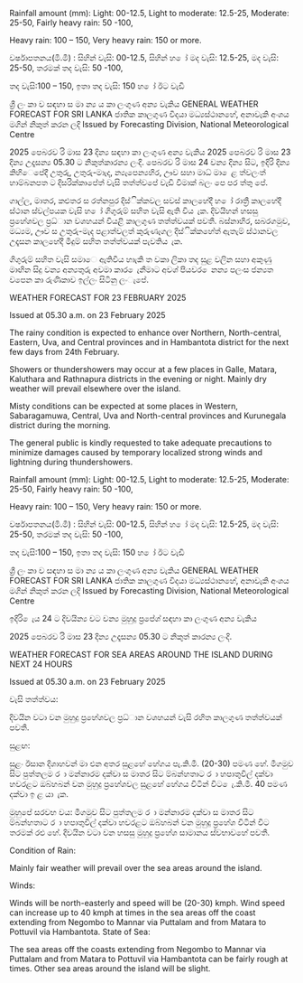 Rainfall amount (mm): Light: 00-12.5, Light to moderate: 12.5-25, Moderate: 25-50, Fairly heavy rain: 50 -100,

Heavy rain: 100 – 150, Very heavy rain: 150 or more.

වර්ෂාපතනය(මි.මී) : සිහින් වැසි: 00-12.5, සිහින් හ ෝ මද වැසි: 12.5-25, මද වැසි: 25-50, තරමක් තද වැසි: 50 -100,

තද වැසි:100 – 150, ඉතා තද වැසි: 150 හ ෝ ඊට වැඩි

ශ්‍රී ලං කා ව සඳහා ස මා න්‍ය ය කා ලංගුණ අන්‍ය වැකිය GENERAL WEATHER FORECAST FOR SRI LANKA ජාතික කාලගුණ විදයා මධ්‍යස්ථානහේ, අනාවැකි අංශය මගින් නිකුත් කරන ලදි Issued by Forecasting Division, National Meteorological Centre

2025 පෙබරව රි මාස 23 දින්‍ය සඳහා කා ලංගුණ අන්‍ය වැකිය 2025 පෙබරව රි මාස 23 දින්‍ය උදෑසන්‍ය 05.30 ට නිකුත්කාරන්‍ය ලංදි. පෙබරව රි මාස 24 වන්‍ය දින්‍ය සිට, ඉදිරි දින්‍ය කිහිෙපේදී උතුරු, උතුරු-මාැද, න්‍යැපෙන්‍යහිර, ඌව සහා මාධ්‍ මා ෙළ ත්වලංත් හාම්බනපත ට දිසරික්කාපේත් වැසි තත්ත්වපේ වැඩි වීමාක් බලං පෙ පර ත්තු පේ.

ගාල්ල, මාතර, කළුතර ස රත්නපුර දිස්ික්කවල සවස් කාලහේදී හ ෝ රාත්‍රී කාලහේදී ස්ථාන ස්වල්පයක වැසි හ ෝ ගිගුරුම් සහිත වැසි ඇති විය ැක. දිවයිහන් හසසු ප්‍රහේශවල ප්‍රධ්‍ාන වශහයන් වියළි කාලගුණ තත්ත්වයක් පවතී. බස්නාහිර, සබරගමුව, මධ්‍යම, ඌව ස උතුරු-මැද පළාත්වලත් කුරුණෑගල දිස්ික්කහේත් ඇතැම් ස්ථානවල උදෑසන කාලහේදී මීදුම් සහිත තත්ත්වයක් පැවතිය ැක.

ගිගුරුම් සහිත වැසි සමාෙ ඇතිවිය හාැකි ත වකා ලිකා තද සුළ වලින සහා අකුණු මාඟින සිදු වන්‍ය අන්‍යතුරු අවමා කාර ෙැනීමාට අවශ්‍ පියවර ෙනන්‍ය පලංස ජන්‍යත වපෙන කා රුණිකාව ඉල්ලං සිටිනු ලංැපේ.

WEATHER FORECAST FOR 23 FEBRUARY 2025

Issued at 05.30 a.m. on 23 February 2025

The rainy condition is expected to enhance over Northern, North-central, Eastern, Uva, and Central provinces and in Hambantota district for the next few days from 24th February.

Showers or thundershowers may occur at a few places in Galle, Matara, Kaluthara and Rathnapura districts in the evening or night. Mainly dry weather will prevail elsewhere over the island.

Misty conditions can be expected at some places in Western, Sabaragamuwa, Central, Uva and North-central provinces and Kurunegala district during the morning.

The general public is kindly requested to take adequate precautions to minimize damages caused by temporary localized strong winds and lightning during thundershowers.

Rainfall amount (mm): Light: 00-12.5, Light to moderate: 12.5-25, Moderate: 25-50, Fairly heavy rain: 50 -100,

Heavy rain: 100 – 150, Very heavy rain: 150 or more.

වර්ෂාපතනය(මි.මී) : සිහින් වැසි: 00-12.5, සිහින් හ ෝ මද වැසි: 12.5-25, මද වැසි: 25-50, තරමක් තද වැසි: 50 -100,

තද වැසි:100 – 150, ඉතා තද වැසි: 150 හ ෝ ඊට වැඩි

ශ්‍රී ලං කා ව සඳහා ස මා න්‍ය ය කා ලංගුණ අන්‍ය වැකිය GENERAL WEATHER FORECAST FOR SRI LANKA ජාතික කාලගුණ විදයා මධ්‍යස්ථානහේ, අනාවැකි අංශය මගින් නිකුත් කරන ලදි Issued by Forecasting Division, National Meteorological Centre

ඉදිරි ෙැය 24 ට දිවයින්‍ය වට වන්‍ය මුහුදු ප්‍රපේශ්‍ සඳහා කා ලංගුණ අන්‍ය වැකිය

2025 පෙබරව රි මාස 23 දින්‍ය උදෑසන්‍ය 05.30 ට නිකුත් කාරන්‍ය ලංදි.

WEATHER FORECAST FOR SEA AREAS AROUND THE ISLAND DURING NEXT 24 HOURS

Issued at 05.30 a.m. on 23 February 2025

වැසි තත්ත්වය:

දිවයින වටා වන මුහුදු ප්‍රහේශවල ප්‍රධ්‍ාන වශහයන් වැසි රහිත කාලගුණ තත්ත්වයක් පවතී.

සුළඟ:

සුළං ඊසාන දිශාහවන් මා එන අතර සුළහේ හේගය පැ.කි.මී. (20-30) පමණ හේ. මීගමුව සිට පුත්තලම ර ා මන්නාරම දක්වා ස මාතර සිට ම්බන්හතාට ර ා හපාතුවිල් දක්වා හවරළට ඔබ්හබන් වන මුහුදු ප්‍රහේශවල සුළහේ හේගය විටින් විට ෙැ.කි.මී. 40 පමණ දක්වා ඉ ළ යා ැක.

මුහුපේ සරවභ වය: මීගමුව සිට පුත්තලම ර ා මන්නාරම දක්වා ස මාතර සිට ම්බන්හතාට ර ා හපාතුවිල් දක්වා හවරළට ඔබ්හබන් වන මුහුදු ප්‍රහේශ විටින් විට තරමක් රළු හේ. දිවයින වටා වන හසසු මුහුදු ප්‍රහේශ සාමානය ස්වභාවහේ පවතී.

Condition of Rain:

Mainly fair weather will prevail over the sea areas around the island.

Winds:

Winds will be north-easterly and speed will be (20-30) kmph. Wind speed can increase up to 40 kmph at times in the sea areas off the coast extending from Negombo to Mannar via Puttalam and from Matara to Pottuvil via Hambantota. State of Sea:

The sea areas off the coasts extending from Negombo to Mannar via Puttalam and from Matara to Pottuvil via Hambantota can be fairly rough at times. Other sea areas around the island will be slight.